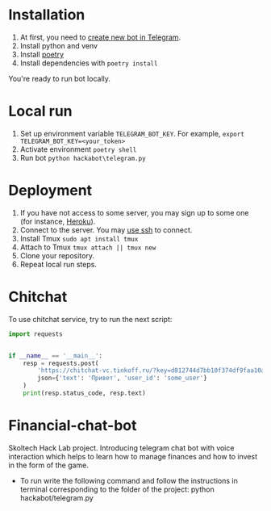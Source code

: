 # Installation
1. At first, you need to [create new bot in Telegram](https://core.telegram.org/bots#6-botfather).
2. Install python and venv
3. Install [poetry](https://python-poetry.org/docs/#installation)
4. Install dependencies with `poetry install`

You're ready to run bot locally.

# Local run
1. Set up environment variable `TELEGRAM_BOT_KEY`.
   For example, `export TELEGRAM_BOT_KEY=<your_token>`
2. Activate environment `poetry shell`
3. Run bot `python hackabot\telegram.py`

# Deployment
1. If you have not access to some server, you may sign up to some one (for instance, [Heroku](https://www.heroku.com/)).
2. Connect to the server. You may [use ssh](https://phoenixnap.com/kb/ssh-to-connect-to-remote-server-linux-or-windows) to connect.
3. Install Tmux `sudo apt install tmux`
4. Attach to Tmux `tmux attach || tmux new`
5. Clone your repository.
5. Repeat local run steps.

# Chitchat
To use chitchat service, try to run the next script:
```python
import requests


if __name__ == '__main__':
    resp = requests.post(
        'https://chitchat-vc.tinkoff.ru/?key=d812744d7bb10f374df9faa10a146ebf',
        json={'text': 'Привет', 'user_id': 'some_user'}
    )
    print(resp.status_code, resp.text)
```
# Financial-chat-bot
Skoltech Hack Lab project. Introducing telegram chat bot with voice interaction which helps to learn how to manage finances and how to invest in the form of the game.
* To run write the following command and follow the instructions in terminal corresponding to the folder of the project:
python hackabot/telegram.py
